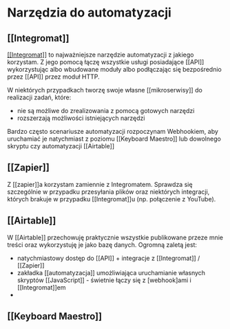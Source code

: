 # Narzędzia do automatyzacji

## [[Integromat]] 
[[[Integromat]]](https://[[Integromat]].com/) to najważniejsze narzędzie automatyzacji z jakiego korzystam. Z jego pomocą łączę wszystkie usługi posiadające [[API]] wykorzystując albo wbudowane moduły albo podłączając się bezpośrednio przez [[API]] przez moduł HTTP. 

W niektórych przypadkach tworzę swoje własne [[mikroserwisy]] do realizacji zadań, które: 
- nie są możliwe do zrealizowania z pomocą gotowych narzędzi
- rozszerzają możliwości istniejących narzędzi

Bardzo często scenariusze automatyzacji rozpoczynam Webhookiem, aby uruchamiać je natychmiast z poziomu [[Keyboard Maestro]] lub dowolnego skryptu czy automatyzacji [[Airtable]]

## [[Zapier]]
Z [[zapier]]a korzystam zamiennie z Integromatem. Sprawdza się szczególnie w przypadku przesyłania plików oraz niektórych integracji, których brakuje w przypadku [[Integromat]]u (np. połączenie z YouTube).

## [[Airtable]]
W [[Airtable]] przechowuję praktycznie wszystkie publikowane przeze mnie treści oraz wykorzystuję je jako bazę danych. Ogromną zaletą jest: 
- natychmiastowy dostęp do [[API]] + integracje z [[Integromat]] / [[Zapier]]
- zakładka [[automatyzacja]] umożliwiająca uruchamianie własnych skryptów [[JavaScript]] - świetnie łączy się z [webhook]ami i [[Integromat]]em
- 

## [[Keyboard Maestro]]
